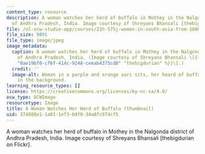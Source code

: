 ```yaml
---
content_type: resource
description: A woman watches her herd of buffalo in Mothey in the Nalgonda district
  of Andhra Pradesh, India. Image courtesy of Shreyans Bhansali [thebigdurian on Flickr].
file: /ol-ocw-studio-app/courses/21h-575j-women-in-south-asia-from-1800-to-present-fall-2006/374888e11a011ef3b9f034a8fc974cf5_21h-575jf06-th.jpg
file_size: 9891
file_type: image/jpeg
image_metadata:
  caption: A woman watches her herd of buffalo in Mothey in the Nalgonda district
    of Andhra Pradesh, India. (Image courtesy of Shreyans Bhansali \[{{% resource_link
    "0ae19bf0-cf6f-414c-9248-ceeab4375cd0" "thebigdurian" %}}\].)
  credit: ''
  image-alt: Woman in a purple and orange sari sits, her heard of buffalo grazing
    in the background.
learning_resource_types: []
license: https://creativecommons.org/licenses/by-nc-sa/4.0/
ocw_type: OCWImage
resourcetype: Image
title: A Woman Watches Her Herd of Buffalo (thumbnail)
uid: 374888e1-1a01-1ef3-b9f0-34a8fc974cf5
---
```

A woman watches her herd of buffalo in Mothey in the Nalgonda district of Andhra Pradesh, India. Image courtesy of Shreyans Bhansali [thebigdurian on Flickr].